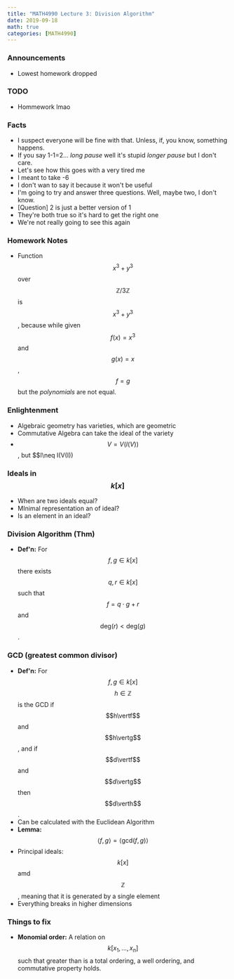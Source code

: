 ```yaml
---
title: "MATH4990 Lecture 3: Division Algorithm"
date: 2019-09-18
math: true
categories: [MATH4990]
---
```


### Announcements

- Lowest homework dropped

### TODO

- Hommework lmao

### Facts

- I suspect everyone will be fine with that. Unless, if, you know, something happens.
- If you say 1-1=2... *long pause* well it's stupid *longer pause* but I don't care.
- Let's see how this goes with a very tired me
- I meant to take -6
- I don't wan to say it because it won't be useful
- I'm going to try and answer three questions. Well, maybe two, I don't know.
- [Question] 2 is just a better version of 1
- They're both true so it's hard to get the right one
- We're not really going to see this again

### Homework Notes

- Function $$x^3+y^3$$ over $$\mathbb{Z}/3\mathbb{Z}$$ is $$x^3+y^3$$, because while given $$f(x)=x^3$$ and $$g(x)=x$$, $$f=g$$ but the *polynomials* are not equal. 

### Enlightenment

- Algebraic geometry has varieties, which are geometric 
- Commutative Algebra can take the ideal of the variety
- $$V=V(I(V))$$, but $$I\neq I(V(I))

### Ideals in $$k[x]$$

- When are two ideals equal?
- MInimal representation an of ideal?
- Is an element in an ideal?

### Division Algorithm (Thm)

- **Def'n:** For $$f,g\in k[x]$$ there exists $$q,r\in k[x]$$ such that $$f=q\cdot g+r$$ and $$\text{deg}(r)<\text{deg}(g)$$.

### GCD (greatest common divisor)

- **Def'n:** For $$f,g\in k[x]$$ $$h\in\mathbb{Z}$$ is the GCD if $$h\vertf$$ and $$h\vertg$$, and if $$d\vertf$$ and $$d\vertg$$ then $$d\verth$$.
- Can be calculated with the Euclidean Algorithm
- **Lemma:** $$\langle f,g\rangle=\langle \text{gcd}(f,g)\rangle$$
- Principal ideals: $$k[x]$$ amd $$\mathbb{Z}$$, meaning that it is generated by a single element
- Everything breaks in higher dimensions

### Things to fix

- **Monomial order:** A relation on $$k[x_1,\dots,x_n]$$ such that greater than is a total ordering, a well ordering, and commutative property holds.


